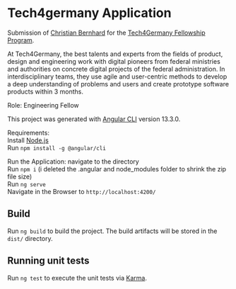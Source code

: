# Tech4germany Application

Submission of [Christian Bernhard](https://www.linkedin.com/in/christian-bernhard-597224199/) for the [Tech4Germany Fellowship Program](https://digitalservice.bund.de/fellowships/tech4germany/).

At Tech4Germany, the best talents and experts from the fields of product, design and engineering work with digital pioneers from federal ministries and authorities on concrete digital projects of the federal administration. In interdisciplinary teams, they use agile and user-centric methods to develop a deep understanding of problems and users and create prototype software products within 3 months.

Role: Engineering Fellow

This project was generated with [Angular CLI](https://github.com/angular/angular-cli) version 13.3.0.  


Requirements:  
Install [Node.js](https://nodejs.org/en/download/)  
Run `npm install -g @angular/cli`  


Run the Application: 
navigate to the directory  
Run `npm i` (i deleted the .angular and node_modules folder to shrink the zip file size)  
Run `ng serve`   
Navigate in the Browser to `http://localhost:4200/`  

## Build

Run `ng build` to build the project. The build artifacts will be stored in the `dist/` directory.

## Running unit tests

Run `ng test` to execute the unit tests via [Karma](https://karma-runner.github.io).
